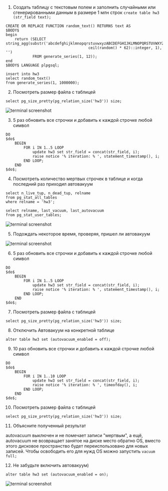1. Создать таблицу с текстовым полем и заполнить случайными или сгенерированными данным в размере 1 млн строк
```create table hw3 (str_field text);```

```
CREATE OR REPLACE FUNCTION random_text() RETURNS text AS
$BODY$
begin
    return (SELECT string_agg(substr('abcdefghijklmnopqrstuvwxyzABCDEFGHIJKLMNOPQRSTUVWXYZ0123456789',
                                     ceil(random() * 62)::integer, 1), '')
            FROM generate_series(1, 12));
end
$BODY$ LANGUAGE plpgsql;
```

```
insert into hw3
select random_text()
from generate_series(1, 1000000);
```

2. Посмотреть размер файла с таблицей
```
select pg_size_pretty(pg_relation_size('hw3')) size;
```
![terminal screenshot](screenshot3_0.png)

3. 5 раз обновить все строчки и добавить к каждой строчке любой символ
```
DO
$do$
    BEGIN
        FOR i IN 1..5 LOOP
            update hw3 set str_field = concat(str_field, i);
            raise notice '% iteration: % ', statement_timestamp(), i;
        END LOOP;
    END
$do$;
```

4. Посмотреть количество мертвых строчек в таблице и когда последний раз приходил
автовакуум
```
select n_live_tup, n_dead_tup, relname
from pg_stat_all_tables
where relname = 'hw3';
```
```
select relname, last_vacuum, last_autovacuum
from pg_stat_user_tables;
```

![terminal screenshot](screenshot3_1.jpg)

5. Подождать некоторое время, проверяя, пришел ли автовакуум

![terminal screenshot](screenshot3_2.png)

6. 5 раз обновить все строчки и добавить к каждой строчке любой символ
```
DO
$do$
    BEGIN
        FOR i IN 1..5 LOOP
            update hw3 set str_field = concat(str_field, i);
            raise notice '% iteration: % ', statement_timestamp(), i;
        END LOOP;
    END
$do$;
```

7. Посмотреть размер файла с таблицей
```
select pg_size_pretty(pg_relation_size('hw3')) size;
```

8. Отключить Автовакуум на конкретной таблице
```
alter table hw3 set (autovacuum_enabled = off);
```

9. 10 раз обновить все строчки и добавить к каждой строчке любой символ
```
DO
$do$
    BEGIN
        FOR i IN 1..10 LOOP
            update hw3 set str_field = concat(str_field, i);
            raise notice '% iteration: % ', timeofday(), i;
        END LOOP;
    END
$do$;
```

10. Посмотреть размер файла с таблицей
```
select pg_size_pretty(pg_relation_size('hw3')) size;
```

11. Объясните полученный результат

autovacuum выключен и не помечает записи "мертвым", а ещё, autovacuum не возвращает занятое на диске место обратно OS, вместо этого дисковое пространство будет переиспользовано для новых записей. Чтобы освободить его для нужд OS можно запустить ```vacuum full;```

12. Не забудьте включить автовакуум)
```
alter table hw3 set (autovacuum_enabled = on);
```
![terminal screenshot](screenshot3_3.png)
